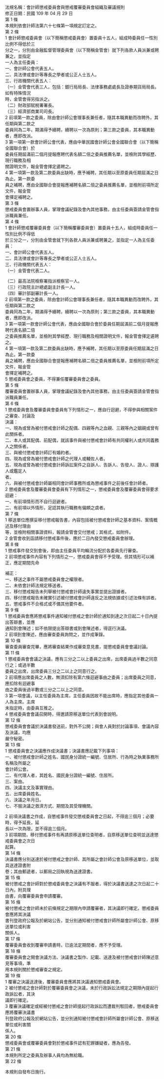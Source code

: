 法規名稱：會計師懲戒委員會與懲戒覆審委員會組織及審議規則  
修正日期：民國 109 年 04 月 29 日  
第 1 條  
本規則依會計師法第六十七條第一項規定訂定之。  
第 2 條  
1 會計師懲戒委員會（以下簡稱懲戒委員會）置委員十五人，組成時委員任一性別比例不得低於三  
分之一，分別由金融監督管理委員會（以下簡稱金管會）就下列各款人員派兼或聘兼之，並指定  
一人為主任委員：  
一、會計師公會代表五人。  
二、具法律或會計等專長之學者或公正人士五人。  
三、行政機關代表五人：  
（一）金管會代表三人，包括：銀行局局長、法律事務處處長及證券期貨局局長。如有特殊情況  
時，金管會得另指派之。  
（二）財政部賦稅署署長。  
（三）經濟部商業司司長。  
2 前項第一款之委員，除由會計師公會理事長兼任者，隨其本職異動而改聘外，其任期與第二款之  
委員同為二年，期滿得予續聘，續聘以一次為原則；第三款之委員，其本職異動者，應即改派。  
3 第一項第一款會計師公會代表，應由中華民國會計師公會全國聯合會（以下簡稱全國聯合會）於  
委員任期屆滿前二個月提報應聘代表名額二倍之委員推薦名單，並檢附其學經歷、現行職務及相  
關證明文件，報金管會擇定遴聘之。  
4 第一項第一款及第二款委員出缺時，應予補聘，其任期以至原委員任期屆滿之日為止。第一款委  
員之補聘，應由全國聯合會提報應補聘名額二倍之委員推薦名單，並檢附前項所定文件，報金管  
會擇定補聘之。  
第 3 條  
懲戒委員會置辦事人員，掌理會議紀錄及會內其他事務，由主任委員簽請金管會指派職員兼任。  
第 4 條  
1 會計師懲戒覆審委員會（以下簡稱覆審委員會）置委員十五人，組成時委員任一性別比例不得低  
於三分之一，分別由金管會就下列各款人員派兼或聘兼之，並指定一人為主任委員：  
一、會計師公會代表五人。  
二、具法律或會計等專長之學者或公正人士五人。  
三、行政機關代表五人：  
（一）金管會代表二人。  


（二）最高法院檢察署指派檢察官一人。  
（三）行政院主計總處副主計長一人。  
（四）審計部副審計長一人。  
2 前項第一款之委員，除由會計師公會理事長兼任者，隨其本職異動而改聘外，其任期與第二款之  
委員同為二年，期滿得予續聘，續聘以一次為原則；第三款之委員，其本職異動者，應即改派。  
3 第一項第一款會計師公會代表，應由全國聯合會於委員任期屆滿前二個月提報應聘代表名額二倍  
之委員推薦名單，並檢附其學經歷、現行職務及相關證明文件，報金管會擇定遴聘之。  
4 第一項第一款及第二款委員出缺時，應予補聘，其任期以至原委員任期屆滿之日為止。第一款委  
員之補聘，應由全國聯合會提報應補聘名額二倍之委員推薦名單，並檢附前項所定文件，報金管  
會擇定補聘之。  
5 懲戒委員會之委員，不得兼任覆審委員會之委員。  
第 5 條  
覆審委員會置辦事人員，掌理會議紀錄及會內其他事務，由主任委員簽請金管會指派職員兼任。  
第 6 條  
1 懲戒委員會及覆審委員會委員有下列情形之一，應自行迴避，不得參與相關案件之審查、討論及  
決議：  
一、現為或曾為被付懲戒會計師之配偶、四親等內之血親、三親等內之姻親或曾有此關係者。  
二、本人或其配偶、前配偶，就該事件與被付懲戒會計師有共同權利人或共同義務人之關係者。  
三、與被付懲戒會計師訂有婚約者。  
四、現為或曾為被付懲戒會計師之代理人或輔佐人者。  
五、現為或曾為被付懲戒會計師訴訟案件之自訴人、告訴人、告發人、證人、辯護人或鑑定人  
者。  
六、與被付懲戒會計師屬相同會計師事務所或為懲戒事件之前後任會計師者。  
2 懲戒委員會及覆審委員會委員有下列情形之一，懲戒委員會及覆審委員會得要求迴避：  
一、有前項情形而不自行迴避者。  
二、有前項以外情形，足認其執行職務有偏頗之虞者。  
第 7 條  
1 移送單位應撰妥移付懲戒報告書，內容包括被付懲戒會計師之基本資料、案情概述及移付理由  
等，並檢附相關事證資料，報請金管會交付懲戒；其格式，如附件。  
2 金管會收到函請移付懲戒事件後，應於二日內發交懲戒委員會辦理。  
第 8 條  
1 懲戒事件發交到會後，即由主任委員平均輪流分配於各委員先行審查。  
2 前項懲戒事件內容有下列情形之一，懲戒委員會得不予受理。但其情形可以補正，應定期間先命  


補正：  
一、移送之事件不屬懲戒委員會之權限者。  
二、未依會計師法規定移送者。  
三、移付懲戒報告未列舉被付懲戒會計師違失事實並提出證據者。  
四、移付懲戒報告未確實引述被付懲戒會計師違反之法規依據或引述法條有誤者。  
五、懲戒事件不合格式或不備其他要件者。  
第 9 條  
1 懲戒委員會應將懲戒事件通知被付懲戒之會計師於通知到達之次日起二十日內提出答辯書，並應  
通知到會陳述；如不依限提出答辯書或到會陳述者，得逕行決議。  
2 前項到會陳述，應由審查委員詢問之，並作成筆錄。  
第 10 條  
審查委員審查完畢，應將審查結果作成審查意見書，提懲戒委員會會議討論。  
第 11 條  
1 懲戒委員會會議之決議，應有三分之二以上委員之出席，出席委員過半數之同意行之；或過半數  
委員之出席，出席委員三分之二以上之同意行之。  
2 前項應出席委員之人數，無須扣除有第六條迴避事由之委員；出席委員之同意，應扣除有迴避事  
由之委員後過半數或三分之二以上之同意。  
3 第一項會議，以主任委員為主席，主任委員因故不能出席時，應指定其他委員一人為主席。主席  
未指定時，由委員互推之。  
4 懲戒委員會會議召開時，得邀請原移送單位代表到會說明。  
第 12 條  
懲戒委員會會議於決議書發送前，對外不公開；與會人員對於討論事項、會議內容及決議，均應  
嚴守秘密。  
第 13 條  
1 懲戒委員會之決議應作成決議書；決議書應記載下列事項：  
一、被付懲戒會計師之姓名、國民身分證統一編號、住居所、行為時之執業事務所名稱及所屬之  
會計師公會。  
二、有代理人者，其姓名、國民身分證統一編號、住居所。  
三、案由。  
四、決議主文及事實理由。  
五、出席委員姓名。  
六、決議之年月日。  
七、不服決議之救濟方式、期間及其受理機關。  


2 前項決議書之作成，自懲戒事件發交懲戒委員會之日起，不得逾三個月；必要時，得予延長，延  
長以一次為限，並不得逾三個月。  
3 前項期間，移付懲戒事件有再請原移送單位查明者，自原移送單位查明並送達懲戒委員會之次日  
起算。  
第 14 條  
決議書應分別送達於被付懲戒之會計師、其所屬之會計師公會及原移送單位，並取具送達證書附  
卷；其由郵遞者，以郵局之回執視為送達證書。  
第 15 條  
被付懲戒之會計師對於懲戒委員會之決議有不服者，得於決議書送達之次日起二十日內，附具理  
由書，向覆審委員會申請覆審。  
第 16 條  
被付懲戒之會計師未於前條規定之期限內申請覆審者，其決議即行確定。懲戒委員會應將其決議  
書刊登政府公報及於網站公告，並分別通知被付懲戒會計師所屬會計師公會、原移送單位或利害  
關係人。  
第 17 條  
覆審委員會收到覆審申請書時，已逾法定期間者，應不予受理。  
第 18 條  
覆審委員會之開會決議方法、決議書之製作、記載、送達及被付懲戒會計師陳述意見等事項，準  
用本規則關於懲戒審查之規定。  
第 19 條  
1 覆審之決議送達後，覆審委員會應將其決議通知懲戒委員會。  
2 被付懲戒之會計師對於覆審委員會之決議，未於行政訴訟法規定之期限內提起行政訴訟者，其決  
議即行確定。  
3 覆審決議確定或經被付懲戒之會計師提起行政訴訟而遭裁判駁回者，懲戒委員會應將覆審決議書  
刊登政府公報及於網站公告，並分別通知被付懲戒會計師所屬會計師公會、原移送單位或利害關  
係人。  
第 20 條  
懲戒委員會或覆審委員會對於懲戒事件認有犯罪嫌疑者，應為告發。  
第 21 條  
本規則所定之委員及辦事人員均為無給職。  
第 22 條  


本規則自發布日施行。  


